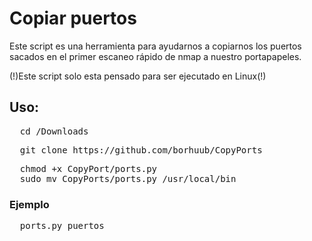 <div align="left">

<h1>Copiar puertos</h1>

</div>

<p>Este script es una herramienta para ayudarnos a copiarnos los puertos sacados en el primer escaneo rápido de nmap a nuestro portapapeles.</p>
<p>(!)Este script solo esta pensado para ser ejecutado en Linux(!)</p>

<h2>Uso:</h2>
<pre>
  cd /Downloads
</pre>
<pre>
  git clone https://github.com/borhuub/CopyPorts
</pre>
<pre>
  chmod +x CopyPort/ports.py
  sudo mv CopyPorts/ports.py /usr/local/bin
</pre>

<h3> Ejemplo </h3>
<pre>
  ports.py puertos
</pre>
